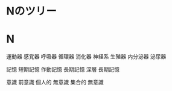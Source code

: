 ﻿# Nのツリー
# N
運動器
感覚器
呼吸器
循環器
消化器
神経系
生殖器
内分泌器
泌尿器

記憶
短期記憶
作動記憶
長期記憶
深層
長期記憶

意識
前意識
個人的
無意識
集合的
無意識